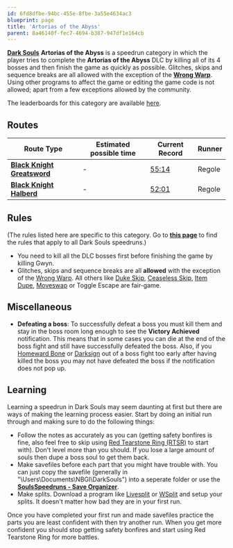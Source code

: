 ```yaml
---
id: 6fd8dfbe-94bc-455e-8fbe-3a55e4634ac3
blueprint: page
title: 'Artorias of the Abyss'
parent: 8a46140f-fec7-4694-b387-947df1e164cb
---
```

[**Dark Souls**](/darksouls)                **Artorias of the Abyss** is a speedrun category in which the player tries to complete the **Artorias of the Abyss** DLC by killing all of its 4 bosses and then finish the game as quickly as possible. Glitches, skips and sequence breaks are all allowed with the exception of the [**Wrong Warp**](/darksouls/wrong-warp). Using other programs to affect the game or editing the game code is not allowed; apart from a few exceptions allowed by the community.

The leaderboards for this category are available [here](https://www.speedrun.com/darksouls/aota).

## Routes

| Route Type | Estimated possible time | Current Record | Runner |
| --- | --- | --- | --- |
| [**Black Knight Greatsword**](/darksouls/black-knight-greatsword-aota) | - | [55:14](https://youtu.be/lSVc7RcLRzg) | Regole |
| [**Black Knight Halberd**](/darksouls/black-knight-halberd-aota-any) | - | [52:01](https://www.youtube.com/watch?v=KAh_2ELAUTA) | Regole |

## Rules

(The rules listed here are specific to this category. Go to [**this page**](/darksouls#rules) to find the rules that apply to all Dark Souls speedruns.)

- You need to kill all the DLC bosses first before finishing the game by killing Gwyn.
- Glitches, skips and sequence breaks are all **allowed** with the exception of the [Wrong Warp](/darksouls/wrong-warp). All others like [Duke Skip](/darksouls/duke-skip), [Ceaseless Skip](/darksouls/ceaseless-skip), [Item Dupe](/darksouls/item-dupe), [Moveswap](/darksouls/moveswap) or Toggle Escape are fair-game.

## Miscellaneous

- **Defeating a boss**: To successfully defeat a boss you must kill them and stay in the boss room long enough to see the **Victory Achieved** notification. This means that in some cases you can die at the end of the boss fight and still have successfully defeated the boss. Also, if you [Homeward Bone](//darksouls.wikidot.com/homeward-bone) or [Darksign](//darksouls.wikidot.com/darksign) out of a boss fight too early after having killed the boss you may not have defeated the boss if the notification does not pop up.

## Learning

Learning a speedrun in Dark Souls may seem daunting at first but there are ways of making the learning process easier. Start by doing an initial run through and making sure to do the following things:

- Follow the notes as accurately as you can (getting safety bonfires is fine, also feel free to skip using [Red Tearstone Ring (RTSR)](//darksouls.wikidot.com/red-tearstone-ring) to start with). Don't level more than you should. If you lose a large amount of souls then dupe a boss soul to get them back.
- Make savefiles before each part that you might have trouble with. You can just copy the savefile (generally in "\Users<YourName>\Documents\NBGI\DarkSouls<Username>") into a seperate folder or use the [**SoulsSpeedruns - Save Organizer**](https://github.com/Kahmul/SoulsSpeedruns-Save-Organizer/releases).
- Make splits. Download a program like [Livesplit](//livesplit.org/) or [WSplit](//www.mediafire.com/download/x6e6g8d0m5daa3q/WSplit+1.5.2.zip) and setup your splits. It doesn't matter how bad they are in your first run.

Once you have completed your first run and made savefiles practice the parts you are least confident with then try another run. When you get more confident you should stop getting safety bonfires and start using Red Tearstone Ring for more battles.
